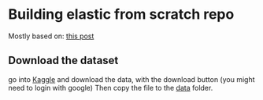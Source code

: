 # Building elastic from scratch repo 

Mostly based on: [this post](https://bart.degoe.de/building-a-full-text-search-engine-150-lines-of-code/)

## Download the dataset 
go into [Kaggle](https://www.kaggle.com/datasets/lakshmi25npathi/imdb-dataset-of-50k-movie-reviews)
and download the data, with the download button (you might need to login with google) 
Then copy the file to the [data](./data) folder.